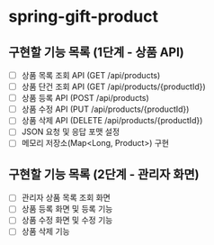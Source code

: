 # spring-gift-product

## 구현할 기능 목록 (1단계 - 상품 API)

- [ ] 상품 목록 조회 API (GET /api/products)
- [ ] 상품 단건 조회 API (GET /api/products/{productId})
- [ ] 상품 등록 API (POST /api/products)
- [ ] 상품 수정 API (PUT /api/products/{productId})
- [ ] 상품 삭제 API (DELETE /api/products/{productId})
- [ ] JSON 요청 및 응답 포맷 설정
- [ ] 메모리 저장소(Map<Long, Product>) 구현

## 구현할 기능 목록 (2단계 - 관리자 화면)

- [ ] 관리자 상품 목록 조회 화면
- [ ] 상품 등록 화면 및 등록 기능
- [ ] 상품 수정 화면 및 수정 기능
- [ ] 상품 삭제 기능